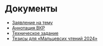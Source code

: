 # Документы

* [Заявление на тему](заявление-на-тему.docx)
* [Аннотация ВКР](Аннотация-ВКР.docx)
* [Техническое задание](ТЗ.docx)
* [Тезисы для «Мальцевсих чтений 2024»](МЧ-2024.pdf)
